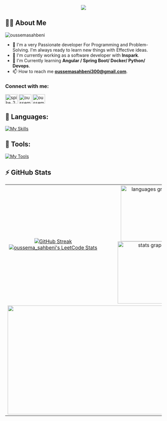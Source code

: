 <p align="center">
  <img src="https://readme-typing-svg.herokuapp.com/?lines=Hello,+I'm+Oussema+Sahbeni+!&center=true&size=25"> 
</p>


## 🙋‍♂️ About Me
<p align="left"> <img src="https://komarev.com/ghpvc/?username=oussemasahbeni&label=Profile%20views&color=0e75b6&style=flat" alt="oussemasahbeni" /> </p>

- 🥋 I'm a very Passionate developer For Programming and Problem-Solving. I'm always ready to learn new things with Effective ideas.
- 🔭 I'm currently working as a software developer with **Inspark**.
- 📘 I'm Currently learning **Angular / Spring Boot/ Docker/ Python/ Devops**.
- 📫 How to reach me **oussemasahbeni300@gmail.com**.
<h3 align="left">Connect with me:</h3>
<p align="left">
<a href="https://twitter.com/spike_2002" target="blank"><img align="center" src="https://raw.githubusercontent.com/rahuldkjain/github-profile-readme-generator/master/src/images/icons/Social/twitter.svg" alt="spike_2002" height="30" width="40" /></a>
<a href="https://www.linkedin.com/in/oussema-sahbeni/" target="blank"><img align="center" src="https://raw.githubusercontent.com/rahuldkjain/github-profile-readme-generator/master/src/images/icons/Social/linked-in-alt.svg" alt="oussema sahbeni" height="30" width="40" /></a>
<a href="https://www.facebook.com/oussema.sahbeni2002/" target="blank"><img align="center" src="https://raw.githubusercontent.com/rahuldkjain/github-profile-readme-generator/master/src/images/icons/Social/facebook.svg" alt="oussema sahbeni" height="30" width="40" /></a>
</p>

## 🚀 Languages:

[![My Skills](https://skillicons.dev/icons?i=py,java,typescript,angular,nodejs,express,spring,mongodb,mysql,postgres,bootstrap,react,cypress,maven,firebase,tailwindcss)](https://skillicons.dev)
## 🔮 Tools:
[![My Tools](https://skillicons.dev/icons?i=git,github,bitbucket,docker,postman,latex,azure,vscode,npm,idea,rabbitmq,kafka)](https://skillicons.dev)

## ⚡ GitHub Stats 

<table align="center">
<tr border="none">
<td width="50%" align="center">
	
<a href="https://git.io/streak-stats"><img src="https://streak-stats.demolab.com?user=Oussemasahbeni&theme=dark" alt="GitHub Streak" /></a>	
[![oussema_sahbeni's LeetCode Stats](https://leetcode-stats.vercel.app/api?username=oussema_sahbeni&theme=Dark)](https://github.com/JeremyTsaii/leetcode-stats)

</td>
<td width="50%" align="center">
<img src="https://github-readme-stats.vercel.app/api/top-langs?username=OussemaSahbeni&locale=en&hide_title=false&layout=compact&card_width=320&langs_count=5&theme=dracula&hide_border=false" height="180px" alt="languages graph"  />
<img src="https://github-readme-stats.vercel.app/api?username=OussemaSahbeni&hide_title=false&hide_rank=false&show_icons=true&include_all_commits=true&count_private=true&disable_animations=false&theme=dracula&locale=en&hide_border=false" height="200px" alt="stats graph"  />
</td>

<tr>
  <td colspan="2" align="center">
   <img height="350px" width="600px" src="https://github-readme-activity-graph.vercel.app/graph?username=Oussemasahbeni&theme=tokyo-night&radius=16">
  </td>
</tr>
</table>
